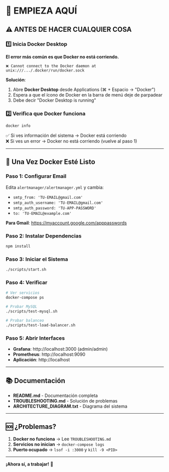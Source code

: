 # 🚀 EMPIEZA AQUÍ

## ⚠️ ANTES DE HACER CUALQUIER COSA

### 1️⃣ Inicia Docker Desktop

**El error más común es que Docker no está corriendo.**

```
❌ Cannot connect to the Docker daemon at unix:///.../.docker/run/docker.sock
```

**Solución**:
1. Abre **Docker Desktop** desde Applications (⌘ + Espacio → "Docker")
2. Espera a que el ícono de Docker en la barra de menú deje de parpadear
3. Debe decir "Docker Desktop is running"

### 2️⃣ Verifica que Docker funciona

```bash
docker info
```

✅ Si ves información del sistema → Docker está corriendo  
❌ Si ves un error → Docker no está corriendo (vuelve al paso 1)

---

## 🎯 Una Vez Docker Esté Listo

### Paso 1: Configurar Email

Edita `alertmanager/alertmanager.yml` y cambia:
- `smtp_from: 'TU-EMAIL@gmail.com'`
- `smtp_auth_username: 'TU-EMAIL@gmail.com'`
- `smtp_auth_password: 'TU-APP-PASSWORD'`
- `to: 'TU-EMAIL@example.com'`

**Para Gmail**: https://myaccount.google.com/apppasswords

### Paso 2: Instalar Dependencias

```bash
npm install
```

### Paso 3: Iniciar el Sistema

```bash
./scripts/start.sh
```

### Paso 4: Verificar

```bash
# Ver servicios
docker-compose ps

# Probar MySQL
./scripts/test-mysql.sh

# Probar balanceo
./scripts/test-load-balancer.sh
```

### Paso 5: Abrir Interfaces

- **Grafana**: http://localhost:3000 (admin/admin)
- **Prometheus**: http://localhost:9090
- **Aplicación**: http://localhost

---

## 📚 Documentación

- **README.md** - Documentación completa
- **TROUBLESHOOTING.md** - Solución de problemas
- **ARCHITECTURE_DIAGRAM.txt** - Diagrama del sistema

---

## 🆘 ¿Problemas?

1. **Docker no funciona** → Lee `TROUBLESHOOTING.md`
2. **Servicios no inician** → `docker-compose logs`
3. **Puerto ocupado** → `lsof -i :3000` y `kill -9 <PID>`

---

**¡Ahora sí, a trabajar!** 🚀
